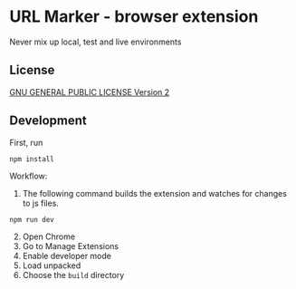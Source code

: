 # URL Marker - browser extension
Never mix up local, test and live environments

## License
[GNU GENERAL PUBLIC LICENSE Version 2](/LICENSE)

## Development
First, run

```
npm install
```

Workflow:

1. The following command builds the extension and watches for changes to js files.

```
npm run dev
```

2. Open Chrome
3. Go to Manage Extensions
4. Enable developer mode
5. Load unpacked
6. Choose the `build` directory